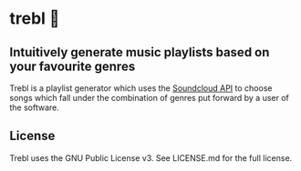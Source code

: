 # trebl :saxophone:

## Intuitively generate music playlists based on your favourite genres

Trebl is a playlist generator which uses the [Soundcloud API](https://developers.soundcloud.com/docs/api/guide) to choose songs which fall under the combination of genres put forward by a user of the software.

## License

Trebl uses the GNU Public License v3. See LICENSE.md for the full license.

